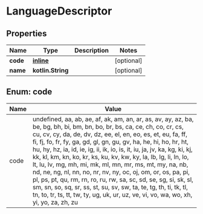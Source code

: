 
# LanguageDescriptor

## Properties
| Name | Type | Description | Notes |
| ------------ | ------------- | ------------- | ------------- |
| **code** | [**inline**](#Code) |  |  [optional] |
| **name** | **kotlin.String** |  |  [optional] |


<a id="Code"></a>
## Enum: code
| Name | Value |
| ---- | ----- |
| code | undefined, aa, ab, ae, af, ak, am, an, ar, as, av, ay, az, ba, be, bg, bh, bi, bm, bn, bo, br, bs, ca, ce, ch, co, cr, cs, cu, cv, cy, da, de, dv, dz, ee, el, en, eo, es, et, eu, fa, ff, fi, fj, fo, fr, fy, ga, gd, gl, gn, gu, gv, ha, he, hi, ho, hr, ht, hu, hy, hz, ia, id, ie, ig, ii, ik, io, is, it, iu, ja, jv, ka, kg, ki, kj, kk, kl, km, kn, ko, kr, ks, ku, kv, kw, ky, la, lb, lg, li, ln, lo, lt, lu, lv, mg, mh, mi, mk, ml, mn, mr, ms, mt, my, na, nb, nd, ne, ng, nl, nn, no, nr, nv, ny, oc, oj, om, or, os, pa, pi, pl, ps, pt, qu, rm, rn, ro, ru, rw, sa, sc, sd, se, sg, si, sk, sl, sm, sn, so, sq, sr, ss, st, su, sv, sw, ta, te, tg, th, ti, tk, tl, tn, to, tr, ts, tt, tw, ty, ug, uk, ur, uz, ve, vi, vo, wa, wo, xh, yi, yo, za, zh, zu |



